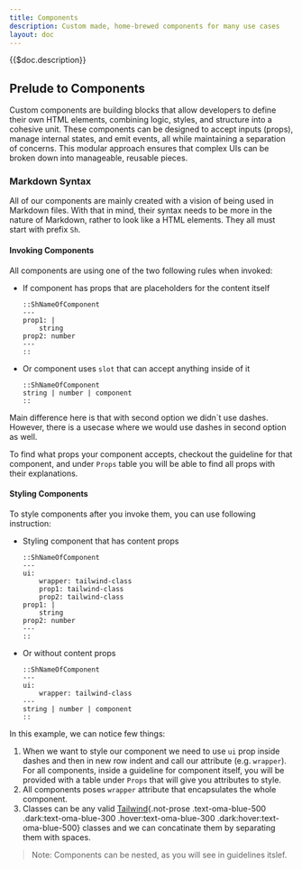 ```yaml
---
title: Components
description: Custom made, home-brewed components for many use cases
layout: doc
---
```

{{$doc.description}}

## Prelude to Components

Custom components are building blocks that allow developers to define their own HTML elements, combining logic, styles, and structure into a cohesive unit. These components can be designed to accept inputs (props), manage internal states, and emit events, all while maintaining a separation of concerns. This modular approach ensures that complex UIs can be broken down into manageable, reusable pieces.

### Markdown Syntax

All of our components are mainly created with a vision of being used in Markdown files. With that in mind, their syntax needs to be more in the nature of Markdown, rather to look like a HTML elements. They all must start with prefix `Sh`.

#### Invoking Components

All components are using one of the two following rules when invoked:

- If component has props that are placeholders for the content itself
    ```mdc
    ::ShNameOfComponent
    ---
    prop1: |
        string
    prop2: number
    ---
    ::
    ```

- Or component uses `slot` that can accept anything inside of it
    ```mdc
    ::ShNameOfComponent
    string | number | component
    ::
    ```

Main difference here is that with second option we didn\`t use dashes. However, there is a usecase where we would use dashes in second option as well.

To find what props your component accepts, checkout the guideline for that component, and under `Props` table you will be able to find all props with their explanations.

#### Styling Components

To style components after you invoke them, you can use following instruction:

- Styling component that has content props
    ```mdc
    ::ShNameOfComponent
    ---
    ui:
        wrapper: tailwind-class
        prop1: tailwind-class
        prop2: tailwind-class
    prop1: |
        string
    prop2: number
    ---
    ::
    ```

- Or without content props
    ```mdc
    ::ShNameOfComponent
    ---
    ui:
        wrapper: tailwind-class
    ---
    string | number | component
    ::
    ```

In this example, we can notice few things:
1. When we want to style our component we need to use `ui` prop inside dashes and then in new row indent and call our attribute (e.g. `wrapper`). For all components, inside a guideline for component itself, you will be provided with a table under `Props` that will give you attributes to style.
2. All components poses `wrapper` attribute that encapsulates the whole component.
3. Classes can be any valid [Tailwind](https://tailwindcss.com/){.not-prose .text-oma-blue-500 .dark:text-oma-blue-300 .hover:text-oma-blue-300 .dark:hover:text-oma-blue-500} classes and we can concatinate them by separating them with spaces.

> Note: Components can be nested, as you will see in guidelines itslef.